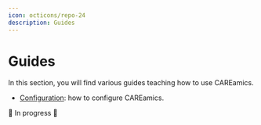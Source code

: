 ```yaml
---
icon: octicons/repo-24
description: Guides
---
```


# Guides

In this section, you will find various guides teaching how to use CAREamics.

- [Configuration](configuration.md): how to configure CAREamics.

:construction: In progress :construction: